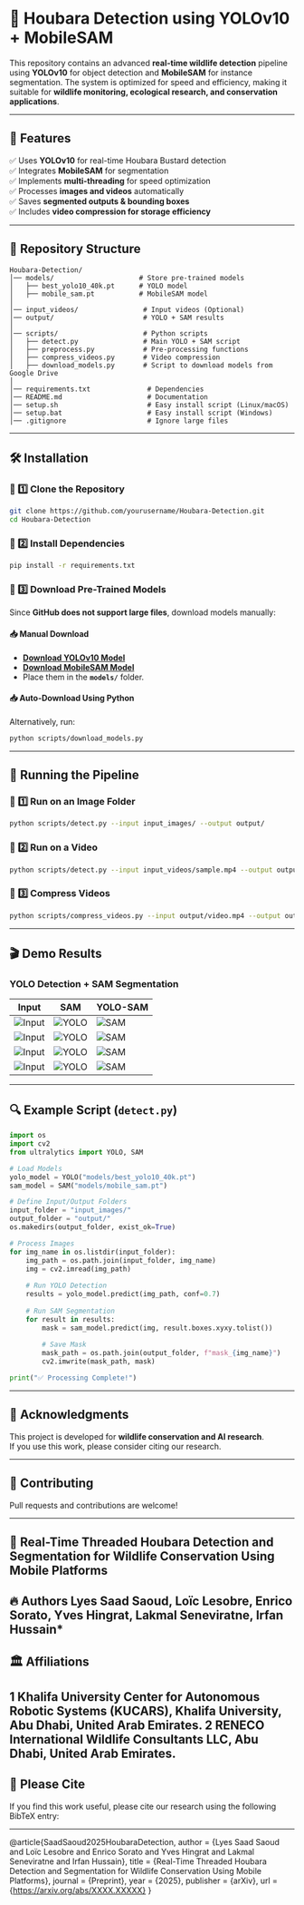 # 📌 Houbara Detection using YOLOv10 + MobileSAM

This repository contains an advanced **real-time wildlife detection** pipeline using **YOLOv10** for object detection and **MobileSAM** for instance segmentation. The system is optimized for speed and efficiency, making it suitable for **wildlife monitoring, ecological research, and conservation applications**.

---

## 🚀 Features
✅ Uses **YOLOv10** for real-time Houbara Bustard detection  
✅ Integrates **MobileSAM** for segmentation  
✅ Implements **multi-threading** for speed optimization  
✅ Processes **images and videos** automatically  
✅ Saves **segmented outputs & bounding boxes**  
✅ Includes **video compression for storage efficiency**  

---

## 📂 Repository Structure
```
Houbara-Detection/
│── models/                     # Store pre-trained models
│   ├── best_yolo10_40k.pt      # YOLO model
│   ├── mobile_sam.pt           # MobileSAM model
│
│── input_videos/                # Input videos (Optional)
│── output/                      # YOLO + SAM results
│
│── scripts/                     # Python scripts
│   ├── detect.py                # Main YOLO + SAM script
│   ├── preprocess.py            # Pre-processing functions
│   ├── compress_videos.py       # Video compression
│   ├── download_models.py       # Script to download models from Google Drive
│
│── requirements.txt              # Dependencies
│── README.md                     # Documentation
│── setup.sh                      # Easy install script (Linux/macOS)
│── setup.bat                     # Easy install script (Windows)
│── .gitignore                    # Ignore large files
```

---

## 🛠 Installation
### 🔹 1️⃣ Clone the Repository
```bash
git clone https://github.com/yourusername/Houbara-Detection.git
cd Houbara-Detection
```

### 🔹 2️⃣ Install Dependencies
```bash
pip install -r requirements.txt
```

### 🔹 3️⃣ Download Pre-Trained Models
Since **GitHub does not support large files**, download models manually:

#### 📥 **Manual Download**
- **[Download YOLOv10 Model](https://drive.google.com/your_yolo_model_link)**  
- **[Download MobileSAM Model](https://drive.google.com/your_sam_model_link)**  
- Place them in the **`models/`** folder.

#### 📥 **Auto-Download Using Python**
Alternatively, run:
```bash
python scripts/download_models.py
```

---

## 🎯 Running the Pipeline

### 📌 **1️⃣ Run on an Image Folder**
```bash
python scripts/detect.py --input input_images/ --output output/
```

### 📌 **2️⃣ Run on a Video**
```bash
python scripts/detect.py --input input_videos/sample.mp4 --output output/
```

### 📌 **3️⃣ Compress Videos**
```bash
python scripts/compress_videos.py --input output/video.mp4 --output output/compressed.mp4
```

---

## 🎬 Demo Results
### **YOLO Detection + SAM Segmentation**
| Input | SAM | YOLO-SAM |
|--------|------------|-------------|
| ![Input](examples/1200-143-_jpeg.rf.aa5b7463a07b7f5688718cd4aa599109.jpg) | ![YOLO](examples/1200-143-_jpeg.rf.aa5b7463a07b7f5688718cd4aa599109_de.jpg) | ![SAM](examples/1200-143-_jpeg.rf.aa5b7463a07b7f5688718cd4aa599109_overlay.jpg) |
| ![Input](examples/1200-137-_jpeg.rf.85c938539a8f32b4f508e14b9be15f1e.jpg) | ![YOLO](examples/1200-137-_jpeg.rf.85c938539a8f32b4f508e14b9be15f1e_de.jpg) | ![SAM](examples/1200-137-_jpeg.rf.85c938539a8f32b4f508e14b9be15f1e_overlay.jpg) |
| ![Input](examples/1200-118-_jpeg.rf.e8cd7b21f51742a41390acf8b4f80270.jpg) | ![YOLO](examples/1200-118-_jpeg.rf.e8cd7b21f51742a41390acf8b4f80270_de.jpg) | ![SAM](examples/1200-118-_jpeg.rf.e8cd7b21f51742a41390acf8b4f80270_overlay.jpg) |
| ![Input](examples/1200-100-_jpeg.rf.f90b8d2bd3ffb6a6d607d13fe62fcb8d.jpg) | ![YOLO](examples/1200-100-_jpeg.rf.f90b8d2bd3ffb6a6d607d13fe62fcb8d_de.jpg) | ![SAM](examples/1200-100-_jpeg.rf.f90b8d2bd3ffb6a6d607d13fe62fcb8d_overlay.jpg) |



---

## 🔍 Example Script (`detect.py`)

```python
import os
import cv2
from ultralytics import YOLO, SAM

# Load Models
yolo_model = YOLO("models/best_yolo10_40k.pt")
sam_model = SAM("models/mobile_sam.pt")

# Define Input/Output Folders
input_folder = "input_images/"
output_folder = "output/"
os.makedirs(output_folder, exist_ok=True)

# Process Images
for img_name in os.listdir(input_folder):
    img_path = os.path.join(input_folder, img_name)
    img = cv2.imread(img_path)
    
    # Run YOLO Detection
    results = yolo_model.predict(img_path, conf=0.7)
    
    # Run SAM Segmentation
    for result in results:
        mask = sam_model.predict(img, result.boxes.xyxy.tolist())
        
        # Save Mask
        mask_path = os.path.join(output_folder, f"mask_{img_name}")
        cv2.imwrite(mask_path, mask)

print("✅ Processing Complete!")
```

---

## 📜 **Acknowledgments**
This project is developed for **wildlife conservation and AI research**.  
If you use this work, please consider citing our research.

---

## 🤝 Contributing
Pull requests and contributions are welcome!  

---

## 📌 Real-Time Threaded Houbara Detection and Segmentation for Wildlife Conservation Using Mobile Platforms
🔥 Authors
Lyes Saad Saoud, Loïc Lesobre, Enrico Sorato, Yves Hingrat, Lakmal Seneviratne, Irfan Hussain*
---
## 🏛 Affiliations
1 Khalifa University Center for Autonomous Robotic Systems (KUCARS), Khalifa University, Abu Dhabi, United Arab Emirates.
2 RENECO International Wildlife Consultants LLC, Abu Dhabi, United Arab Emirates.
---
## 📖 Please Cite
If you find this work useful, please cite our research using the following BibTeX entry:

---
@article{SaadSaoud2025HoubaraDetection,
  author    = {Lyes Saad Saoud and Loïc Lesobre and Enrico Sorato and Yves Hingrat and Lakmal Seneviratne and Irfan Hussain},
  title     = {Real-Time Threaded Houbara Detection and Segmentation for Wildlife Conservation Using Mobile Platforms},
  journal   = {Preprint},
  year      = {2025},
  publisher = {arXiv},
  url       = {https://arxiv.org/abs/XXXX.XXXXX}
}
